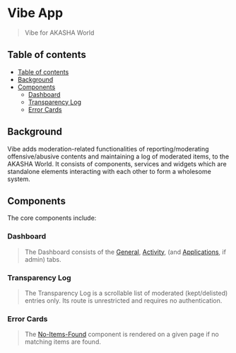 # Vibe App

> Vibe for AKASHA World
## Table of contents

- [Table of contents](#table-of-contents)
- [Background](#background)
- [Components](#components)
  - [Dashboard](#dashboard)
  - [Transparency Log](#transparency-log)
  - [Error Cards](#error-cards)

## Background

Vibe adds moderation-related functionalities of reporting/moderating offensive/abusive contents and maintaining a log of moderated items, to the AKASHA World. It consists of components, services and widgets which are standalone elements interacting with each other to form a wholesome system.

## Components

The core components include:

### Dashboard
> The Dashboard consists of the [General](src/components/dashboard/tabs/general), [Activity](src/components/dashboard/tabs/activity), (and [Applications](src/components/dashboard/tabs/applications), if admin) tabs.

### Transparency Log
> The Transparency Log is a scrollable list  of moderated (kept/delisted) entries only. Its route is unrestricted and requires no authentication.

### Error Cards
> The [No-Items-Found](src/components/error-cards/no-items-found.tsx) component is rendered on a given page if no  matching items are found.
